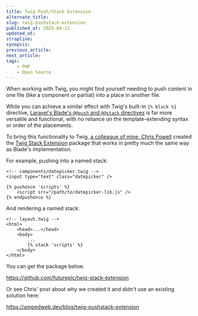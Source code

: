 ```yaml
---
title: Twig Push/Stack Extension
alternate_title: 
slug: twig-pushstack-extension
published_at: 2025-04-11
updated_at: 
strapline: 
synopsis: 
previous_article: 
next_article: 
tags:
    - PHP
    - Open Source
---
```


When working with Twig, you might find yourself needing to push content in one file (like a component or partial) into a place in another file.

While you can achieve a similar effect with Twig's built-in `{% block %}` directive, [Laravel's Blade's `@@push` and `@@stack` directives](https://laravel.com/docs/11.x/blade#stacks) is far more versatile and functional, with no reliance on the template-extending syntax or order of the placements.

To bring this functionality to Twig, [a colleague of mine, Chris Powell](https://ampedweb.dev/blog/twig-pushstack-extension) created the [Twig Stack Extension](https://github.com/futureplc/twig-stack-extension) package that works in pretty much the same way as Blade's implementation.

For example, pushing into a named stack:

```twig
<!-- components/datepicker.twig -->
<input type="text" class="datepicker" />

{% pushonce 'scripts' %}
    <script src="/path/to/datepicker-lib.js" />
{% endpushonce %}
```

And rendering a named stack:

```twig
<!-- layout.twig -->
<html>
    <head>...</head>
    <body>
        ...
        {% stack 'scripts' %}
    </body>
</html>
```

You can get the package below.

<https://github.com/futureplc/twig-stack-extension>

Or see Chris' post about why we created it and didn't use an existing solution here:

<https://ampedweb.dev/blog/twig-pushstack-extension>
